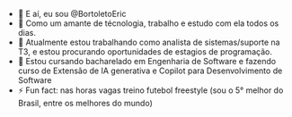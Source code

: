 - 👋 E aí, eu sou @BortoletoEric
- 👀 Como um amante de técnologia, trabalho e estudo com ela todos os dias.
- 💞️ Atualmente estou trabalhando como analista de sistemas/suporte na T3, e estou procurando oportunidades de estagios de programação.
- 🌱 Estou cursando bacharelado em Engenharia de Software e fazendo curso de Extensão de IA generativa e Copilot para Desenvolvimento de Software
- ⚡ Fun fact: nas horas vagas treino futebol freestyle (sou o 5° melhor do Brasil, entre os melhores do mundo)

<!---
BortoletoEric/BortoletoEric is a ✨ special ✨ repository because its `README.md` (this file) appears on your GitHub profile.
You can click the Preview link to take a look at your changes.
--->
